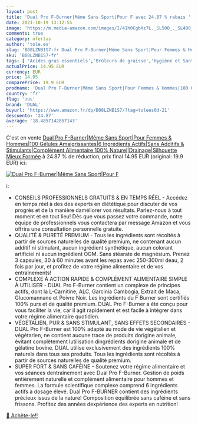 ```yaml
---
layout: post
title: 'Dual Pro F-Burner|Même Sans Sport|Pour F avec 24.87 % rabais '
date: 2021-10-19 13:12:55
image: 'https://m.media-amazon.com/images/I/41h0CgbXz7L._SL500_._SL400_.jpg'
comments: true
category: ofertas
author: 'tole.es'
slug: 'B08LZNB1S7-fr Dual Pro F-Burner|Même Sans Sport|Pour Femmes & Hommes|100...'
sku: 'B08LZNB1S7-fr'
tags: [ 'Acides gras essentiels','Brûleurs de graisse','Hygiène et Santé','Vitamines, minéraux et compléments','dual', ]
actualPrice: 14.95 EUR
currency: EUR
price: 14.95
comparePrice: 19.9 EUR
prodname: 'Dual Pro F-Burner|Même Sans Sport|Pour Femmes & Hommes|100 Gélules Amaigrissantes|6 Ingrédients Actifs|Sans Additifs & Stimulants|Complément Alimentaire 100% Naturel|Drainage|Silhouette Mieux Formée'
country: 'fr'
flag: '🇫🇷'
brand: 'DUAL'
buyurl: 'https://www.amazon.fr/dp/B08LZNB1S7/?tag=tolees0d-21'
descuento: '24.87'
average: '18.4857142857143'
---
```


C'est en vente [Dual Pro F-Burner|Même Sans Sport|Pour Femmes & Hommes|100 Gélules Amaigrissantes|6 Ingrédients Actifs|Sans Additifs & Stimulants|Complément Alimentaire 100% Naturel|Drainage|Silhouette Mieux Formée](https://www.amazon.fr/dp/B08LZNB1S7/?tag=tolees0d-21)  à  24.87 % de réduction, prix final  14.95 EUR (original: 19.9 EUR) ici:

[![Dual Pro F-Burner|Même Sans Sport|Pour F](https://m.media-amazon.com/images/I/41h0CgbXz7L._SL500_._SL400_.jpg)](https://www.amazon.fr/dp/B08LZNB1S7/?tag=tolees0d-21)

ℹ️:

- CONSEILS PROFESSIONNELS GRATUITS & EN TEMPS RÉEL - Accédez en temps réel à des des experts en diététique pour discuter de vos progrès et de la manière daméliorer vos résultats. Parlez-nous à tout moment et en tout lieu! Dès que vous passez votre commande, notre équipe de professionnels vous contactera par message Amazon et vous offrira une consultation personnelle gratuite.
- QUALITÉ & PURETÉ PREMIUM - Tous les ingrédients sont récoltés à partir de sources naturelles de qualité premium, ne contenant aucun additif ni stimulant, aucun ingrédient synthétique, aucun colorant artificiel ni aucun ingrédient OGM. Sans stéarate de magnésium. Prenez 3 capsules, 30 à 60 minutes avant les repas avec 250-300ml deau, 2 fois par jour, et profitez de votre régime alimentaire et de vos entraînements!
- COMPLEXE À ACTION RAPIDE & COMPLÉMENT ALIMENTAIRE SIMPLE À UTILISER - DUAL Pro F-Burner contient un complexe de principes actifs, dont la L-Carnitine, ALC, Garcinia Cambogia, Extrait de Maca, Glucomannane et Poivre Noir. Les ingrédients du F Burner sont certifiés 100% purs et de qualité premium. DUAL Pro F-Burner a été conçu pour vous faciliter la vie, car il agit rapidement et est facile à intégrer dans votre régime alimentaire quotidien.
- VÉGÉTALIEN, PUR & SANS STIMULANT, SANS EFFETS SECONDAIRES - DUAL Pro F-Burner est 100% adapté au mode de vie végétalien et végétarien, ne contient aucune trace de produits dorigine animale, évitant complètement lutilisation dingrédients dorigine animale et de gélatine bovine. DUAL utilise exclusivement des ingrédients 100% naturels dans tous ses produits. Tous les ingrédients sont récoltés à partir de sources naturelles de qualité premium.
- SUPER FORT & SANS CAFÉINE - Soutenez votre régime alimentaire et vos séances dentraînement avec Dual Pro F-Burner. Gestion de poids entièrement naturelle et complément alimentaire pour hommes et femmes. La formule scientifique complexe comprend 6 ingrédients actifs à dosage élevé. Dual Pro F-BURNER contient des ingrédients précieux issus de la nature! Composition équilibrée sans caféine et sans frissons. Profitez des années dexpérience des experts en nutrition!

[🛒 Achète-le!!](https://www.amazon.fr/dp/B08LZNB1S7/?tag=tolees0d-21)
